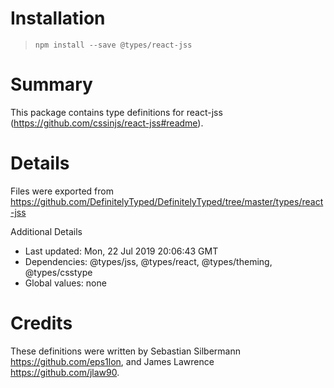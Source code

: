 # Installation
> `npm install --save @types/react-jss`

# Summary
This package contains type definitions for react-jss (https://github.com/cssinjs/react-jss#readme).

# Details
Files were exported from https://github.com/DefinitelyTyped/DefinitelyTyped/tree/master/types/react-jss

Additional Details
 * Last updated: Mon, 22 Jul 2019 20:06:43 GMT
 * Dependencies: @types/jss, @types/react, @types/theming, @types/csstype
 * Global values: none

# Credits
These definitions were written by Sebastian Silbermann <https://github.com/eps1lon>, and James Lawrence <https://github.com/jlaw90>.
